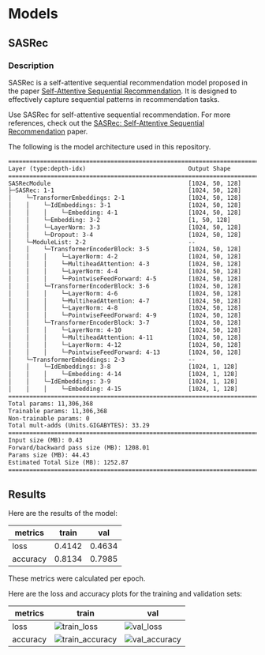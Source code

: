 # Models

## SASRec

### Description

SASRec is a self-attentive sequential recommendation model proposed in the paper [Self-Attentive Sequential Recommendation](https://arxiv.org/abs/1808.09781). It is designed to effectively capture sequential patterns in recommendation tasks.

Use SASRec for self-attentive sequential recommendation. For more references, check out the [SASRec: Self-Attentive Sequential Recommendation](https://arxiv.org/abs/1808.09781) paper.

The following is the model architecture used in this repository.

```txt
====================================================================================================
Layer (type:depth-idx)                             Output Shape              Param #
====================================================================================================
SASRecModule                                       [1024, 50, 128]           --
├─SASRec: 1-1                                      [1024, 50, 128]           --
│    └─TransformerEmbeddings: 2-1                  [1024, 50, 128]           --
│    │    └─IdEmbeddings: 3-1                      [1024, 50, 128]           --
│    │    │    └─Embedding: 4-1                    [1024, 50, 128]           10,704,896
│    │    └─Embedding: 3-2                         [1, 50, 128]              6,400
│    │    └─LayerNorm: 3-3                         [1024, 50, 128]           256
│    │    └─Dropout: 3-4                           [1024, 50, 128]           --
│    └─ModuleList: 2-2                             --                        --
│    │    └─TransformerEncoderBlock: 3-5           [1024, 50, 128]           --
│    │    │    └─LayerNorm: 4-2                    [1024, 50, 128]           256
│    │    │    └─MultiheadAttention: 4-3           [1024, 50, 128]           66,048
│    │    │    └─LayerNorm: 4-4                    [1024, 50, 128]           256
│    │    │    └─PointwiseFeedForward: 4-5         [1024, 50, 128]           131,712
│    │    └─TransformerEncoderBlock: 3-6           [1024, 50, 128]           --
│    │    │    └─LayerNorm: 4-6                    [1024, 50, 128]           256
│    │    │    └─MultiheadAttention: 4-7           [1024, 50, 128]           66,048
│    │    │    └─LayerNorm: 4-8                    [1024, 50, 128]           256
│    │    │    └─PointwiseFeedForward: 4-9         [1024, 50, 128]           131,712
│    │    └─TransformerEncoderBlock: 3-7           [1024, 50, 128]           --
│    │    │    └─LayerNorm: 4-10                   [1024, 50, 128]           256
│    │    │    └─MultiheadAttention: 4-11          [1024, 50, 128]           66,048
│    │    │    └─LayerNorm: 4-12                   [1024, 50, 128]           256
│    │    │    └─PointwiseFeedForward: 4-13        [1024, 50, 128]           131,712
│    └─TransformerEmbeddings: 2-3                  --                        (recursive)
│    │    └─IdEmbeddings: 3-8                      [1024, 1, 128]            (recursive)
│    │    │    └─Embedding: 4-14                   [1024, 1, 128]            (recursive)
│    │    └─IdEmbeddings: 3-9                      [1024, 1, 128]            (recursive)
│    │    │    └─Embedding: 4-15                   [1024, 1, 128]            (recursive)
====================================================================================================
Total params: 11,306,368
Trainable params: 11,306,368
Non-trainable params: 0
Total mult-adds (Units.GIGABYTES): 33.29
====================================================================================================
Input size (MB): 0.43
Forward/backward pass size (MB): 1208.01
Params size (MB): 44.43
Estimated Total Size (MB): 1252.87
====================================================================================================
```

## Results

Here are the results of the model:

| metrics | train  | val |
| ------------- | ------------- | ------------- |
| loss | 0.4142 | 0.4634 |
| accuracy | 0.8134 | 0.7985 |

These metrics were calculated per epoch.

Here are the loss and accuracy plots for the training and validation sets:

| metrics | train  | val |
| ------------- | ------------- | ------------- |
| loss | ![train_loss](./img/train_loss.png) | ![val_loss](./img/val_loss.png) |
| accuracy | ![train_accuracy](./img/train_accuracy.png) | ![val_accuracy](./img/val_accuracy.png) |
